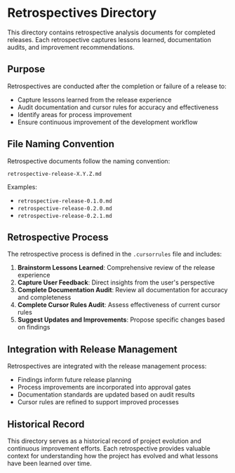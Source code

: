 # Retrospectives Directory

This directory contains retrospective analysis documents for completed releases. Each retrospective captures lessons learned, documentation audits, and improvement recommendations.

## Purpose

Retrospectives are conducted after the completion or failure of a release to:
- Capture lessons learned from the release experience
- Audit documentation and cursor rules for accuracy and effectiveness
- Identify areas for process improvement
- Ensure continuous improvement of the development workflow

## File Naming Convention

Retrospective documents follow the naming convention:
```
retrospective-release-X.Y.Z.md
```

Examples:
- `retrospective-release-0.1.0.md`
- `retrospective-release-0.2.0.md`
- `retrospective-release-0.2.1.md`

## Retrospective Process

The retrospective process is defined in the `.cursorrules` file and includes:

1. **Brainstorm Lessons Learned**: Comprehensive review of the release experience
2. **Capture User Feedback**: Direct insights from the user's perspective
3. **Complete Documentation Audit**: Review all documentation for accuracy and completeness
4. **Complete Cursor Rules Audit**: Assess effectiveness of current cursor rules
5. **Suggest Updates and Improvements**: Propose specific changes based on findings

## Integration with Release Management

Retrospectives are integrated with the release management process:
- Findings inform future release planning
- Process improvements are incorporated into approval gates
- Documentation standards are updated based on audit results
- Cursor rules are refined to support improved processes

## Historical Record

This directory serves as a historical record of project evolution and continuous improvement efforts. Each retrospective provides valuable context for understanding how the project has evolved and what lessons have been learned over time. 